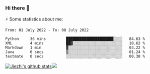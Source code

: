 ### Hi there 👋

⚡ Some statistics about me:


<!--START_SECTION:waka-->

```text
From: 01 July 2022 - To: 08 July 2022

Python     36 mins         █████████████████████░░░░   84.63 %
XML        4 mins          ██▓░░░░░░░░░░░░░░░░░░░░░░   10.62 %
Markdown   1 min           ▓░░░░░░░░░░░░░░░░░░░░░░░░   03.22 %
Java       0 secs          ▒░░░░░░░░░░░░░░░░░░░░░░░░   01.24 %
textmate   0 secs          ░░░░░░░░░░░░░░░░░░░░░░░░░   00.30 %
```

<!--END_SECTION:waka-->





[![Jiezhi's github stats](https://github-readme-stats.vercel.app/api?username=Jiezhi&show_icons=true)](https://github.com/Jiezhi/github-readme-stats)[![](https://stats.justsong.cn/api/leetcode/?username=Jiezhi)](https://leetcode.com/Jiezhi/) 
<!--
[![Top Langs](https://github-readme-stats.vercel.app/api/top-langs/?username=Jiezhi&hide=javascript,html)](https://github.com/Jiezhi/github-readme-stats)

**Jiezhi/Jiezhi** is a ✨ _special_ ✨ repository because its `README.md` (this file) appears on your GitHub profile.

Here are some ideas to get you started:

- 🔭 I’m currently working on ...
- 🌱 I’m currently learning ...
- 👯 I’m looking to collaborate on ...
- 🤔 I’m looking for help with ...
- 💬 Ask me about ...
- 📫 How to reach me: ...
- 😄 Pronouns: ...
- ⚡ Fun fact: ...
-->

